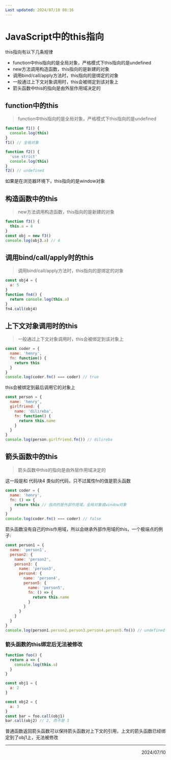 ```yaml
---
Last updated: 2024/07/10 08:16
---
```

# JavaScript中的this指向
this指向有以下几条规律

- function中this指向的是全局对象，严格模式下this指向的是undefined
- new方法调用构造函数，this指向的是新建的对象
- 调用bind/call/apply方法时，this指向的是绑定的对象
- 一般通过上下文对象调用时，this会被绑定到该对象上
- 箭头函数中this的指向是由外层作用域决定的
<a name="Q6PhY"></a>
## function中的this
> function中this指向的是全局对象，严格模式下this指向的是undefined

```javascript
function f1() {
  console.log(this)
}
f1() // 全局对象

function f2() {
  'use strict'
  console.log(this)
}
f2() // undefined
```
如果是在浏览器环境下，this指向的是window对象
<a name="ycV7e"></a>
## 构造函数中的this
> new方法调用构造函数，this指向的是新建的对象

```javascript
function f3() {
  this.a = 4
}
const obj = new f3()
console.log(obj3.a) // 4
```
<a name="hnTOE"></a>
## 调用bind/call/apply时的this
> 调用bind/call/apply方法时，this指向的是绑定的对象

```javascript
const obj4 = {
  a: 5
}
function fn4() {
  return console.log(this.a)
}
fn4.call(obj4)
```
<a name="UZWyn"></a>
## 上下文对象调用时的this
> 一般通过上下文对象调用时，this会被绑定到该对象上

```javascript
const coder = {
  name: 'henry',
  fn: function() {
    return this
  }
}
console.log(coder.fn() === coder) // true
```
this会被绑定到最后调用它的对象上
```javascript
const person = {
  name: 'henry',
  girlfriend: {
    name: 'dilireba',
    fn: function() {
      return this.name
    }
  }
}
console.log(person.girlfriend.fn()) // dilireba
```
<a name="OT84K"></a>
## 箭头函数中的this
> 箭头函数中this的指向是由外层作用域决定的

这一段是和 代码块4 类似的代码，只不过属性fn的值是箭头函数
```javascript
const coder = {
  name: 'henry',
  fn: () => {
    return this // 指向的是外部作用域，全局对象或window对象
  }
}
console.log(coder.fn() === coder) // false
```
箭头函数没有自己的this作用域，所以会继承外部作用域的this，一个极端点的例子: 
```javascript
const person1 = {
  name: 'person1',
  person2: {
    name: 'person2',
    person3: {
      name: 'person3',
      person4: {
        name: 'person4',
        person5: {
          name: 'person5',
          fn: () => {
            return this.name
          }
        }
      }
    }
  }
}
console.log(person1.person2.person3.person4.person5.fn()) // undefined
```
<a name="EhMRZ"></a>
### 箭头函数的this绑定后无法被修改
```javascript
function foo() {
  return a => {
    console.log(this.a)
  }
}

const obj1 = {
  a: 2
}

const obj2 = {
  a: 3
}
const bar = foo.call(obj1)
bar.call(obj2) // 2, 而不是 3
```
普通函数返回箭头函数可以保持箭头函数对上下文的引用，上文的箭头函数已经绑定到了obj1上，无法被修改

---

<div align="right">2024/07/10</div>